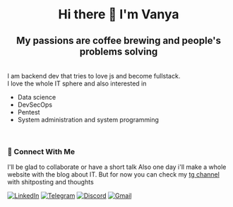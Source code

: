 <h1 align="center">Hi there 👋 I'm Vanya</h1>
<h2  align="center">My passions are coffee brewing and people's problems solving </h2>
<br/>
I am backend dev that tries to love js and become fullstack.
<br/>
<div>
  I love the whole IT sphere and also interested in
  <ul> 
    <li>Data science</li>
    <li>DevSecOps</li>
    <li>Pentest</li>
    <li>System administration and system programming</li>
  </ul>
</div>
<br/>

### 🤝 Connect With Me
I'll be glad to collaborate or have a short talk
Also one day i'll make a whole website with the blog about IT. But for now you can check my [tg channel](https://t.me/beavernac) with shitposting and thoughts

[![LinkedIn](https://img.shields.io/badge/linkedin-%230077B5.svg?style=for-the-badge&logo=linkedin&logoColor=white)](https://www.linkedin.com/in/beavernotacat/)
[![Telegram](https://img.shields.io/badge/Telegram-2CA5E0?style=for-the-badge&logo=telegram&logoColor=white)](https://t.me/BeaverNotACat)
[![Discord](https://img.shields.io/badge/Discord-%235865F2.svg?style=for-the-badge&logo=discord&logoColor=white)](https://discordapp.com/users/354177140087980042)
[![Gmail](https://img.shields.io/badge/Gmail-D14836?style=for-the-badge&logo=gmail&logoColor=white)](mailto:beavernotacat@gmail.com)
